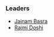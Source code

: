 ### Leaders

* [Jainam Basra](mailto:jainam.basra@owasp.org)
* [Rajmi Doshi](mailto:rajmi.doshi@owasp.org)



